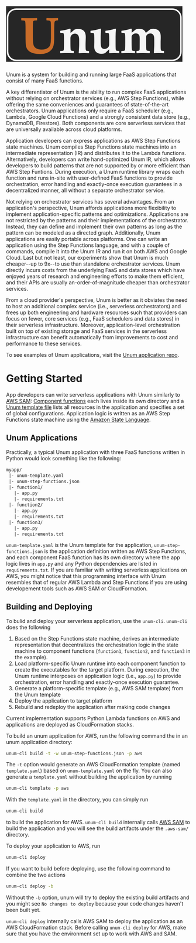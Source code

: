 # ![Unum](https://github.com/LedgeDash/unum/blob/main/docs/assets/logo.png "Unum Logo")

Unum is a system for building and running large FaaS applications that consist of many FaaS functions.

A key differentiator of Unum is the ability to run complex FaaS applications without relying on orchestrator services (e.g., AWS Step Functions), while offering the same conveniences and guarantees of state-of-the-art orchestrators. Unum applications only require a FaaS scheduler (e.g., Lambda, Google Cloud Functions) and a strongly consistent data store (e.g., DynamoDB, Firestore). Both components are core serverless services that are universally available across cloud platforms. 

Application developers can express applications as AWS Step Functions state machines. Unum compiles Step Functions state machines into an intermediate representation (IR) and distributes it to the Lambda functions. Alternatively, developers can write hand-optimized Unum IR, which allows developers to build patterns that are not supported by or more efficient than AWS Step Funtions. During execution, a Unum runtime library wraps each function and runs in-site with user-defined FaaS functions to provide orchestration, error handling and exactly-once execution guarantees in a decentralized manner, all without a separate orchestrator service.

Not relying on orchestrator services has several advantages. From an application's perspective, Unum affords applications more flexibility to implement application-specific patterns and optimizations. Applications are not restricted by the patterns and their implementations of the orchestrator. Instead, they can define and implement their own patterns as long as the pattern can be modeled as a directed graph. Additionally, Unum applications are easily portable across platforms. One can write an application using the Step Functions language, and with a couple of commands, compile it into the Unum IR and run it on both AWS and Google Cloud. Last but not least, our experiments show that Unum is much cheaper--up to 9x--to use than standalone orchestrator services. Unum directly incurs costs from the underlying FaaS and data stores which have enjoyed years of research and engineering efforts to make them efficient, and their APIs are usually an-order-of-magnitude cheaper than orchestrator services.

From a cloud provider's perspective, Unum is better as it obviates the need to host an additional complex service (i.e., serverless orchestrators) and frees up both engineering and hardware resources such that providers can focus on fewer, core services (e.g., FaaS schedulers and data stores) in their serverless infrastructure. Moreover, application-level orchestration built on top of existing storage and FaaS services in the serverless infrastructure can benefit automatically from improvements to cost and performance to these services.

[//]: # (Unum supports all patterns from AWS Step Functions. Including: List here. What are the other orchestrators with additional patterns not covered by Step Functions?)

[//]: # (Current Unum implementation supports Python functions on AWS.)

To see examples of Unum applications, visit the [Unum application repo](https://github.com/LedgeDash/unum-appstore).

# Getting Started

App developers can write serverless applications with Unum similarly to [AWS SAM](https://aws.amazon.com/serverless/sam/): [Component functions]() each lives inside its own directory and a [Unum template file]() lists all resources in the application and specifies a set of global configurations. Application logic is written as an AWS Step Functions state machine using the [Amazon State Language](https://states-language.net/spec.html).

## Unum Applications

Practically, a typical Unum application with three FaaS functions written in Python would look something like the following:

```text
myapp/
 |- unum-template.yaml
 |- unum-step-functions.json
 |- function1/
   |- app.py
   |- requirements.txt
 |- function2/
   |- app.py
   |- requirements.txt
 |- function3/
   |- app.py
   |- requirements.txt
```

`unum-template.yaml` is the Unum template for the application, `unum-step-functions.json` is the application definition written as AWS Step Functions, and each component FaaS function has its own directory where the app logic lives in `app.py` and any Python dependencies are listed in `requirements.txt`. If you are familiar with writing serverless applications on AWS, you might notice that this programming interface with Unum resembles that of regular AWS Lambda and Step Functions if you are using developement tools such as AWS SAM or CloudFormation.

## Building and Deploying

To bulid and deploy your serverless application, use the `unum-cli`. `unum-cli` does the following 

1. Based on the Step Functions state machine, derives an intermediate representation that decentralizes the orchestration logic in the state machine to component functions (`function1`, `function2`, and `function3` in the example).
2. Load platform-specific Unum runtime into each component function to create the executables for the target platform. During execution, the Unum runtime interposes on application logic (i.e., `app.py`) to provide orchestration, error handling and exactly-once execution guarantee.
3. Generate a platform-specific template (e.g., AWS SAM template) from the Unum template
4. Deploy the application to target platform
5. Rebuild and redeploy the application after making code changes

Current implementation supports Python Lambda functions on AWS and applications are deployed as CloudFormation stacks.

To build an unum application for AWS, run the following command the in an unum
application directory:

```bash
unum-cli build -t -w unum-step-functions.json -p aws
```

The `-t` option would generate an AWS CloudFormation template (named
`template.yaml`) based on `unum-template.yaml` on the fly. You can also
generate a `template.yaml` without building the application by running

```bash
unum-cli template -p aws
```

With the `template.yaml` in the directory, you can simply run

```bash
unum-cli build
```

to build the application for AWS. `unum-cli build` internally calls [AWS SAM](https://docs.aws.amazon.com/serverless-application-model/latest/developerguide/what-is-sam.html) to build the application and you will see the build artifacts under the `.aws-sam/` directory.

To deploy your application to AWS, run

```bash
unum-cli deploy
```

If you want to build before deploying, use the following command to combine the two actions

```bash
unum-cli deploy -b
```

Without the `-b` option, unum will try to deploy the existing build artifacts
and you might see `No changes to deploy` because your code changes haven't
been built yet.

`unum-cli deploy` internally calls AWS SAM to deploy the application as an AWS CloudFormation stack. Before calling `unum-cli deploy` for AWS, make sure that you have the environment set up to work with AWS and SAM. 
